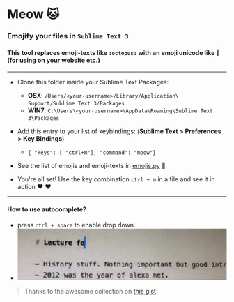# Meow :cat:
### Emojify your files in `Sublime Text 3`
#### This tool replaces emoji-texts like `:octopus:` with an emoji unicode like 🐙 (for using on your website etc.)
---

- Clone this folder inside your Sublime Text Packages:
    - **OSX**: `/Users/<your-username>/Library/Application\ Support/Sublime Text 3/Packages`
    - **WIN7**: `C:\Users\<your-username>\AppData\Roaming\Sublime Text 3\Packages`

- Add this entry to your list of keybindings: (**Sublime Text > Preferences > Key Bindings**)
    - `{ "keys": [ "ctrl+m"], "command": "meow"}`
- See the list of emojis and emoji-texts in [emojis.py](https://github.com/live-wire/meow/blob/master/emojis.py) :poop:
- You're all set! Use the key combination `ctrl + m` in a file and see it in action :heart: ❤️

---

#### How to use autocomplete?

- press `ctrl + space` to enable drop down.
-  ![drop down example](resources/sample_dropdown.gif)
 

> Thanks to the awesome collection on [this gist](https://gist.github.com/roachhd/1f029bd4b50b8a524f3c).
